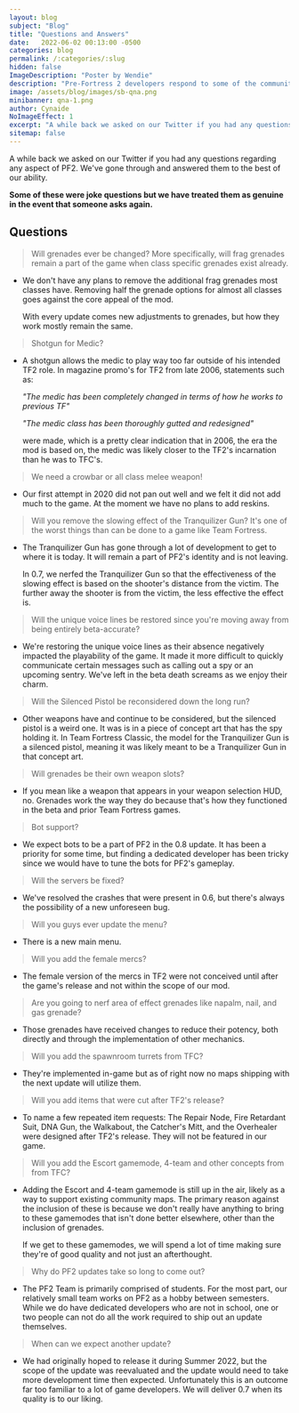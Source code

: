 ```yaml
---
layout: blog
subject: "Blog"
title: "Questions and Answers"
date:   2022-06-02 00:13:00 -0500
categories: blog
permalink: /:categories/:slug
hidden: false
ImageDescription: "Poster by Wendie"
description: "Pre-Fortress 2 developers respond to some of the communities pressing questions."
image: /assets/blog/images/sb-qna.png
minibanner: qna-1.png
author: Cynaide
NoImageEffect: 1
excerpt: "A while back we asked on our Twitter if you had any questions regarding any aspect of PF2. We've gone through and answered them to the best of our ability."
sitemap: false
---
```


A while back we asked on our Twitter if you had any questions regarding any aspect of PF2. We've gone through and answered them to the best of our ability.

**Some of these were joke questions but we have treated them as genuine in the event that someone asks again.**

## Questions

> Will grenades ever be changed? More specifically, will frag grenades remain a part of the game when class specific grenades exist already.

- We don't have any plans to remove the additional frag grenades most classes have. Removing half the grenade options for almost all classes goes against the core appeal of the mod.

    With every update comes new adjustments to grenades, but how they work mostly remain the same.

> Shotgun for Medic?

- A shotgun allows the medic to play way too far outside of his intended TF2 role. In magazine promo's for TF2 from late 2006, statements such as:

    *"The medic has been completely changed in terms of how he works to previous TF"* 

    *"The medic class has been thoroughly gutted and redesigned"* 

    were made, which is a pretty clear indication that in 2006, the era the mod is based on, the medic was likely closer to the TF2's incarnation than he was to TFC's.

> We need a crowbar or all class melee weapon!

- Our first attempt in 2020 did not pan out well and we felt it did not add much to the game. At the moment we have no plans to add reskins.

> Will you remove the slowing effect of the Tranquilizer Gun? It's one of the worst things than can be done to a game like Team Fortress.

- The Tranquilizer Gun has gone through a lot of development to get to where it is today. It will remain a part of PF2's identity and is not leaving. 

    In 0.7, we nerfed the Tranquilizer Gun so that the effectiveness of the slowing effect is based on the shooter's distance from the victim. The further away the shooter is from the victim, the less effective the effect is.

> Will the unique voice lines be restored since you're moving away from being entirely beta-accurate?

- We're restoring the unique voice lines as their absence negatively impacted the playability of the game. It made it more difficult to quickly communicate certain messages such as calling out a spy or an upcoming sentry. We've left in the beta death screams as we enjoy their charm.

> Will the Silenced Pistol be reconsidered down the long run?

- Other weapons have and continue to be considered, but the silenced pistol is a weird one. It was is in a piece of concept art that has the spy holding it. In Team Fortress Classic, the model for the Tranquilizer Gun is a silenced pistol, meaning it was likely meant to be a Tranquilizer Gun in that concept art.

> Will grenades be their own weapon slots?

- If you mean like a weapon that appears in your weapon selection HUD, no. Grenades work the way they do because that's how they functioned in the beta and prior Team Fortress games.

> Bot support?

- We expect bots to be a part of PF2 in the 0.8 update. It has been a priority for some time, but finding a dedicated developer has been tricky since we would have to tune the bots for PF2's gameplay.

> Will the servers be fixed?

- We've resolved the crashes that were present in 0.6, but there's always the possibility of a new unforeseen bug.

> Will you guys ever update the menu?

- There is a new main menu.

> Will you add the female mercs?

- The female version of the mercs in TF2 were not conceived until after the game's release and not within the scope of our mod.

> Are you going to nerf area of effect grenades like napalm, nail, and gas grenade?

- Those grenades have received changes to reduce their potency, both directly and through the implementation of other mechanics. 

> Will you add the spawnroom turrets from TFC?

- They're implemented in-game but as of right now no maps shipping with the next update will utilize them.

> Will you add items that were cut after TF2's release?

- To name a few repeated item requests: The Repair Node, Fire Retardant Suit, DNA Gun, the Walkabout, the Catcher's Mitt, and the Overhealer were designed after TF2's release. They will not be featured in our game.

> Will you add the Escort gamemode, 4-team and other concepts from from TFC?

- Adding the Escort and 4-team gamemode is still up in the air, likely as a way to support existing community maps. The primary reason against the inclusion of these is because we don't really have anything to bring to these gamemodes that isn't done better elsewhere, other than the inclusion of grenades. 

    If we get to these gamemodes, we will spend a lot of time making sure they're of good quality and not just an afterthought.

> Why do PF2 updates take so long to come out?

- The PF2 Team is primarily comprised of students. For the most part, our relatively small team works on PF2 as a hobby between semesters. While we do have dedicated developers who are not in school, one or two people can not do all the work required to ship out an update themselves.

> When can we expect another update?

- We had originally hoped to release it during Summer 2022, but the scope of the update was reevaluated and the update would need to take more development time then expected. Unfortunately this is an outcome far too familiar to a lot of game developers. We will deliver 0.7 when its quality is to our liking.
